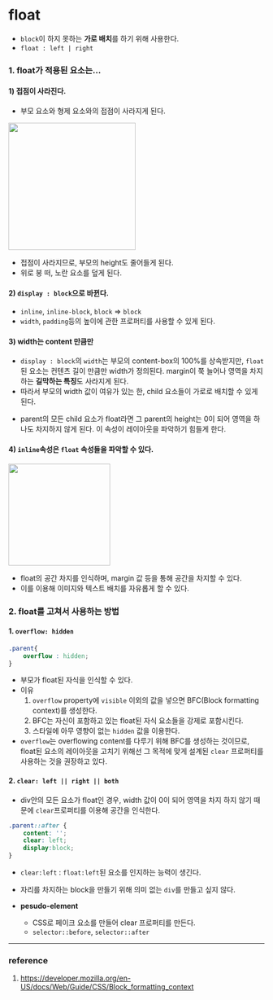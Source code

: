# float

- `block`이 하지 못하는 **가로 배치**를 하기 위해 사용한다.
- `float : left | right`

### 1. float가 적용된 요소는...

#### 1) 접점이 사라진다.

- 부모 요소와 형제 요소와의 접점이 사라지게 된다.
<img src="https://user-images.githubusercontent.com/76730867/144777785-79d07824-8980-470f-88a7-b1eaa9c8d8b7.PNG" width="250px">

- 접점이 사라지므로, 부모의 height도 줄어들게 된다.
- 위로 붕 떠, 노란 요소를 덮게 된다.

#### 2) `display : block`으로 바뀐다.

- `inline`, `inline-block`, `block`  => `block`
- `width`, `padding`등의 높이에 관한 프로퍼티를 사용할 수 있게 된다.

#### 3) width는 content 만큼만
- `display : block`의 `width`는 부모의 content-box의 100%를 상속받지만, `float`된 요소는 컨텐츠 길이 만큼만 width가 정의된다. margin이 쭉 늘어나 영역을 차지하는 **길막하는 특징**도 사라지게 된다.
-  따라서 부모의 width 값이 여유가 있는 한, child 요소들이 가로로 배치할 수 있게 된다.
*  parent의 모든 child 요소가 float라면 그 parent의 height는 0이 되어 영역을 하나도 차지하지 않게 된다. 이 속성이 레이아웃을 파악하기 힘들게 한다.

#### 4) `inline`속성은 `float` 속성들을 파악할 수 있다. 

<img src="https://user-images.githubusercontent.com/76730867/144802110-1d2df964-12af-4273-8d0c-67c60c310d12.png" width="200px">

- float의 공간 차지를 인식하며, margin 값 등을 통해 공간을 차지할 수 있다.
- 이를 이용해 이미지와 텍스트 배치를 자유롭게 할 수 있다.


### 2. float를 고쳐서 사용하는 방법

#### 1. `overflow: hidden`
```css
.parent{
    overflow : hidden;
}
```
- 부모가 float된 자식을 인식할 수 있다.
- 이유
  1) `overflow` property에 `visible` 이외의 값을 넣으면 BFC(Block formatting context)를 생성한다.
  2) BFC는 자신이 포함하고 있는 float된 자식 요소들을 강제로 포함시킨다.
  3) 스타일에 아무 영향이 없는 `hidden` 값을 이용한다.
- `overflow`는 overflowing content를 다루기 위해 BFC를 생성하는 것이므로, float된 요소의 레이아웃을 고치기 위해선 그 목적에 맞게 설계된 `clear` 프로퍼티를 사용하는 것을 권장하고 있다.

#### 2. `clear: left || right || both`
- div안의 모든 요소가 float인 경우, width 값이 0이 되어 영역을 차지 하지 않기 때문에 `clear`프로퍼티를 이용해 공간을 인식한다.
```css
.parent::after {
    content: '';
    clear: left;
    display:block;
}
```
- `clear:left` : `float:left`된 요소를 인지하는 능력이 생긴다.

- 자리를 차지하는 block을 만들기 위해 의미 없는 `div`를 만들고 싶지 않다.
- **pesudo-element**
  - CSS로 페이크 요소를 만들어 clear 프로퍼티를 만든다.
  - `selector::before`, `selector::after`


---
### reference
1) https://developer.mozilla.org/en-US/docs/Web/Guide/CSS/Block_formatting_context